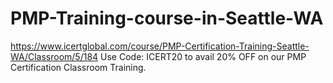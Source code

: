 # PMP-Training-course-in-Seattle-WA
https://www.icertglobal.com/course/PMP-Certification-Training-Seattle-WA/Classroom/5/184      Use Code: ICERT20 to avail 20% OFF on our PMP Certification Classroom Training.
